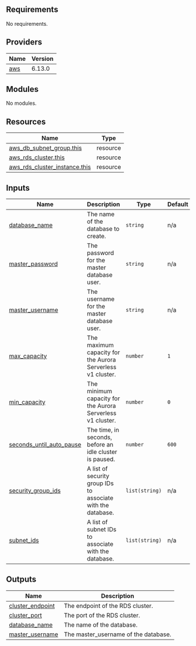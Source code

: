 ## Requirements

No requirements.

## Providers

| Name | Version |
|------|---------|
| <a name="provider_aws"></a> [aws](#provider\_aws) | 6.13.0 |

## Modules

No modules.

## Resources

| Name | Type |
|------|------|
| [aws_db_subnet_group.this](https://registry.terraform.io/providers/hashicorp/aws/latest/docs/resources/db_subnet_group) | resource |
| [aws_rds_cluster.this](https://registry.terraform.io/providers/hashicorp/aws/latest/docs/resources/rds_cluster) | resource |
| [aws_rds_cluster_instance.this](https://registry.terraform.io/providers/hashicorp/aws/latest/docs/resources/rds_cluster_instance) | resource |

## Inputs

| Name | Description | Type | Default | Required |
|------|-------------|------|---------|:--------:|
| <a name="input_database_name"></a> [database\_name](#input\_database\_name) | The name of the database to create. | `string` | n/a | yes |
| <a name="input_master_password"></a> [master\_password](#input\_master\_password) | The password for the master database user. | `string` | n/a | yes |
| <a name="input_master_username"></a> [master\_username](#input\_master\_username) | The username for the master database user. | `string` | n/a | yes |
| <a name="input_max_capacity"></a> [max\_capacity](#input\_max\_capacity) | The maximum capacity for the Aurora Serverless v1 cluster. | `number` | `1` | no |
| <a name="input_min_capacity"></a> [min\_capacity](#input\_min\_capacity) | The minimum capacity for the Aurora Serverless v1 cluster. | `number` | `0` | no |
| <a name="input_seconds_until_auto_pause"></a> [seconds\_until\_auto\_pause](#input\_seconds\_until\_auto\_pause) | The time, in seconds, before an idle cluster is paused. | `number` | `600` | no |
| <a name="input_security_group_ids"></a> [security\_group\_ids](#input\_security\_group\_ids) | A list of security group IDs to associate with the database. | `list(string)` | n/a | yes |
| <a name="input_subnet_ids"></a> [subnet\_ids](#input\_subnet\_ids) | A list of subnet IDs to associate with the database. | `list(string)` | n/a | yes |

## Outputs

| Name | Description |
|------|-------------|
| <a name="output_cluster_endpoint"></a> [cluster\_endpoint](#output\_cluster\_endpoint) | The endpoint of the RDS cluster. |
| <a name="output_cluster_port"></a> [cluster\_port](#output\_cluster\_port) | The port of the RDS cluster. |
| <a name="output_database_name"></a> [database\_name](#output\_database\_name) | The name of the database. |
| <a name="output_master_username"></a> [master\_username](#output\_master\_username) | The master\_username of the database. |
